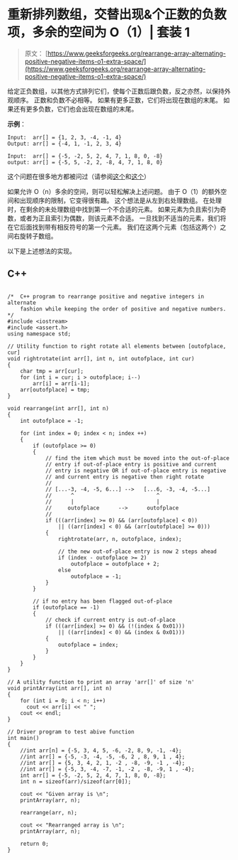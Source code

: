 # 重新排列数组，交替出现&个正数的负数项，多余的空间为 O（1）| 套装 1

> 原文： [https://www.geeksforgeeks.org/rearrange-array-alternating-positive-negative-items-o1-extra-space/](https://www.geeksforgeeks.org/rearrange-array-alternating-positive-negative-items-o1-extra-space/)

给定正负数组，以其他方式排列它们，使每个正数后跟负数，反之亦然，以保持外观顺序。
正数和负数不必相等。 如果有更多正数，它们将出现在数组的末尾。 如果还有更多负数，它们也会出现在数组的末尾。

**示例**：

```
Input:  arr[] = {1, 2, 3, -4, -1, 4}
Output: arr[] = {-4, 1, -1, 2, 3, 4}

Input:  arr[] = {-5, -2, 5, 2, 4, 7, 1, 8, 0, -8}
output: arr[] = {-5, 5, -2, 2, -8, 4, 7, 1, 8, 0} 
```

这个问题在很多地方都被问过（请参阅[这个](https://www.geeksforgeeks.org/amazon-interview-set-118-campus-internship/)和[这个](https://www.geeksforgeeks.org/amazon-interview-set-114-campus-internship/)）

如果允许 O（n）多余的空间，则可以轻松解决上述问题。 由于 O（1）的额外空间和出现顺序的限制，它变得很有趣。
这个想法是从左到右处理数组。 在处理时，在剩余的未处理数组中找到第一个不合适的元素。 如果元素为负且索引为奇数，或者为正且索引为偶数，则该元素不合适。 一旦找到不适当的元素，我们将在它后面找到带有相反符号的第一个元素。 我们在这两个元素（包括这两个）之间右旋转子数组。

以下是上述想法的实现。

## C++ 

```

/*  C++ program to rearrange positive and negative integers in alternate 
    fashion while keeping the order of positive and negative numbers. */
#include <iostream> 
#include <assert.h> 
using namespace std; 

// Utility function to right rotate all elements between [outofplace, cur] 
void rightrotate(int arr[], int n, int outofplace, int cur) 
{ 
    char tmp = arr[cur]; 
    for (int i = cur; i > outofplace; i--) 
        arr[i] = arr[i-1]; 
    arr[outofplace] = tmp; 
} 

void rearrange(int arr[], int n) 
{ 
    int outofplace = -1; 

    for (int index = 0; index < n; index ++) 
    { 
        if (outofplace >= 0) 
        { 
            // find the item which must be moved into the out-of-place 
            // entry if out-of-place entry is positive and current 
            // entry is negative OR if out-of-place entry is negative 
            // and current entry is negative then right rotate 
            // 
            // [...-3, -4, -5, 6...] -->   [...6, -3, -4, -5...] 
            //      ^                          ^ 
            //      |                          | 
            //     outofplace      -->      outofplace 
            // 
            if (((arr[index] >= 0) && (arr[outofplace] < 0)) 
                || ((arr[index] < 0) && (arr[outofplace] >= 0))) 
            { 
                rightrotate(arr, n, outofplace, index); 

                // the new out-of-place entry is now 2 steps ahead 
                if (index - outofplace >= 2) 
                    outofplace = outofplace + 2; 
                else
                    outofplace = -1; 
            } 
        } 

        // if no entry has been flagged out-of-place 
        if (outofplace == -1) 
        { 
            // check if current entry is out-of-place 
            if (((arr[index] >= 0) && (!(index & 0x01))) 
                || ((arr[index] < 0) && (index & 0x01))) 
            { 
                outofplace = index; 
            } 
        } 
    } 
} 

// A utility function to print an array 'arr[]' of size 'n' 
void printArray(int arr[], int n) 
{ 
    for (int i = 0; i < n; i++) 
      cout << arr[i] << " "; 
    cout << endl; 
} 

// Driver program to test abive function 
int main() 
{ 
    //int arr[n] = {-5, 3, 4, 5, -6, -2, 8, 9, -1, -4}; 
    //int arr[] = {-5, -3, -4, -5, -6, 2 , 8, 9, 1 , 4}; 
    //int arr[] = {5, 3, 4, 2, 1, -2 , -8, -9, -1 , -4}; 
    //int arr[] = {-5, 3, -4, -7, -1, -2 , -8, -9, 1 , -4}; 
    int arr[] = {-5, -2, 5, 2, 4, 7, 1, 8, 0, -8}; 
    int n = sizeof(arr)/sizeof(arr[0]); 

    cout << "Given array is \n"; 
    printArray(arr, n); 

    rearrange(arr, n); 

    cout << "Rearranged array is \n"; 
    printArray(arr, n); 

    return 0; 
} 

```